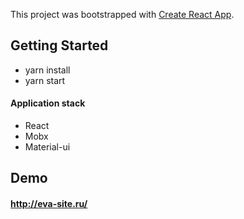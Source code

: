 This project was bootstrapped with [Create React App](https://github.com/facebook/create-react-app).

## Getting Started

* yarn install
* yarn start

#### Application stack
* React
* Mobx
* Material-ui

## Demo
#### http://eva-site.ru/
